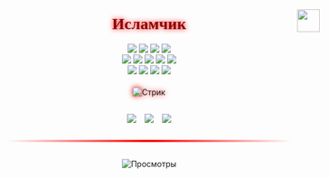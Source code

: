 <div align="center">
  <h1 style="font-family: 'MedievalSharp', cursive; color: #8b0000; text-shadow: 0 0 10px #ff0000; position: relative;">
    Исламчик
    <img src="https://i.pinimg.com/originals/2e/e7/50/2ee750e5a53cd60c65604f591ff6e99f.gif" width="40" style="position: absolute; right: -50px; top: -10px;">
  </h1>

  <!-- Технологии с анимированным появлением -->
  <div align="center" style="animation: fadeIn 1.5s ease-in;">
    <p align="center">
      <img src="https://img.shields.io/badge/Express.js-000000?style=for-the-badge&logo=express&logoColor=white&labelColor=8b0000"/>
      <img src="https://img.shields.io/badge/GraphQL-E10098?style=for-the-badge&logo=graphql&logoColor=white&labelColor=8b0000"/>
      <img src="https://img.shields.io/badge/Prisma-2D3748?style=for-the-badge&logo=prisma&logoColor=white&labelColor=8b0000"/>
      <img src="https://img.shields.io/badge/SCSS-CC6699?style=for-the-badge&logo=sass&logoColor=white&labelColor=8b0000"/>
      <br>
      <img src="https://img.shields.io/badge/Redis-DC382D?style=for-the-badge&logo=redis&logoColor=white&labelColor=000000"/>
      <img src="https://img.shields.io/badge/NestJS-E0234E?style=for-the-badge&logo=nestjs&logoColor=white&labelColor=000000"/>
      <img src="https://img.shields.io/badge/Node.js-339933?style=for-the-badge&logo=nodedotjs&logoColor=white&labelColor=000000"/>
      <img src="https://img.shields.io/badge/JavaScript-F7DF1E?style=for-the-badge&logo=javascript&logoColor=000000&labelColor=000000"/>
      <img src="https://img.shields.io/badge/TypeScript-3178C6?style=for-the-badge&logo=typescript&logoColor=white&labelColor=000000"/>
      <br>
      <img src="https://img.shields.io/badge/PostgreSQL-4169E1?style=for-the-badge&logo=postgresql&logoColor=white&labelColor=000000"/>
      <img src="https://img.shields.io/badge/MySQL-4479A1?style=for-the-badge&logo=mysql&logoColor=white&labelColor=000000"/>
      <img src="https://img.shields.io/badge/MongoDB-47A248?style=for-the-badge&logo=mongodb&logoColor=white&labelColor=000000"/>
      <img src="https://img.shields.io/badge/Docker-2496ED?style=for-the-badge&logo=docker&logoColor=white&labelColor=000000"/>
    </p>
  </div>

  <!-- Статистика с анимацией при наведении -->
  
  <!-- Стрик с эффектом свечения -->
  <div style="margin: 20px 0; filter: drop-shadow(0 0 5px #ff0000);">
    <img src="https://streak-stats.demolab.com?user=toooweee&theme=dark&background=000000&border=FF0000&stroke=FF0000&ring=FF0000&fire=FF0000&currStreakNum=FFFFFF&sideNums=FFFFFF&currStreakLabel=FF0000&sideLabels=FF0000&dates=808080" alt="Стрик"/>
  </div>

  <!--START_SECTION:waka-->
  <!--END_SECTION:waka-->

  <!-- Социальные иконки с анимацией -->
  <div align="center" style="margin-top:30px; display: flex; gap: 15px; justify-content: center;">
    <a href="https://t.me/toooweee" target="_blank" style="transition: transform 0.3s;" onmouseover="this.style.transform='rotate(5deg) scale(1.1)'" onmouseout="this.style.transform='none'">
      <img src="https://img.shields.io/badge/Telegram-000000?style=for-the-badge&logo=telegram&logoColor=26A5E4&color=8b0000"/>
    </a>
    <a href="mailto:byprob03@gmail.com" target="_blank" style="transition: transform 0.3s;" onmouseover="this.style.transform='rotate(-5deg) scale(1.1)'" onmouseout="this.style.transform='none'">
      <img src="https://img.shields.io/badge/Gmail-000000?style=for-the-badge&logo=gmail&logoColor=EA4335&color=8b0000"/>
    </a>
    <a href="https://discord.com/users/YOUR_ID" target="_blank" style="transition: transform 0.3s;" onmouseover="this.style.transform='rotate(5deg) scale(1.1)'" onmouseout="this.style.transform='none'">
      <img src="https://img.shields.io/badge/Discord-000000?style=for-the-badge&logo=discord&logoColor=5865F2&color=8b0000"/>
    </a>
  </div>

  <!-- Анимированный разделитель -->
  <div style="margin: 30px 0; position: relative; height: 4px;">
    <div style="height: 100%; width: 100%; background: linear-gradient(90deg, transparent 0%, #ff0000 50%, transparent 100%); animation: gradientFlow 2s infinite linear;"></div>
  </div>

  <!-- Счётчик посещений с пульсацией -->
  <div align="center" style="margin-top: 30px; animation: pulse 2s infinite;">
    <img src="https://komarev.com/ghpvc/?username=toooweee&color=ff0000&style=flat-square" alt="Просмотры"/>
  </div>
</div>
